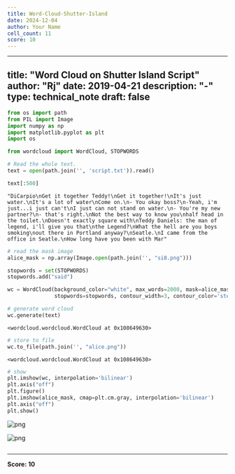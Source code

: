 ```yaml
---
title: Word-Cloud-Shutter-Island
date: 2024-12-04
author: Your Name
cell_count: 11
score: 10
---
```


---
title: "Word Cloud on Shutter Island Script"
author: "Rj"
date: 2019-04-21
description: "-"
type: technical_note
draft: false
---

```python
from os import path
from PIL import Image
import numpy as np
import matplotlib.pyplot as plt
import os

from wordcloud import WordCloud, STOPWORDS
```


```python
# Read the whole text.
text = open(path.join('', 'script.txt')).read()
```


```python
text[:500]
```




    "DiCarpio\nGet it together Teddy!\nGet it together!\nIt's just water.\nIt's a lot of water\nCome on.\n- You okay boss?\n-Yeah, i'm just...i just can't\nI just can not stand on water.\n- You're my new partner?\n- that's right.\nNot the best way to know you\nhalf head in the toilet.\nDoesn't exactly square with\nTeddy Daniels: the man of legend, i'll give you that\nthe Legend?\nWhat the hell are you boys smoking\nout there in Portland anyway?\nSeatle.\nI came from the office in Seatle.\nHow long have you been with Mar"




```python
# read the mask image
alice_mask = np.array(Image.open(path.join('', "si8.png")))
```


```python
stopwords = set(STOPWORDS)
stopwords.add("said")
```


```python
wc = WordCloud(background_color="white", max_words=2000, mask=alice_mask,
               stopwords=stopwords, contour_width=3, contour_color='steelblue')
```


```python
# generate word cloud
wc.generate(text)
```




    <wordcloud.wordcloud.WordCloud at 0x108649630>




```python
# store to file
wc.to_file(path.join('', "alice.png"))
```




    <wordcloud.wordcloud.WordCloud at 0x108649630>




```python
# show
plt.imshow(wc, interpolation='bilinear')
plt.axis("off")
plt.figure()
plt.imshow(alice_mask, cmap=plt.cm.gray, interpolation='bilinear')
plt.axis("off")
plt.show()
```


    
![png](/mlnotes/images/word-cloud-shutter-island_9_0.png)
    



    
![png](/mlnotes/images/word-cloud-shutter-island_9_1.png)
    



```python

```


---
**Score: 10**
